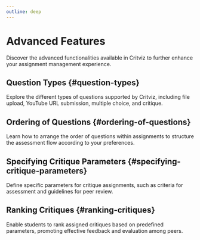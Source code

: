 ```yaml
---
outline: deep
---
```


# Advanced Features

Discover the advanced functionalities available in Critviz to further enhance your assignment management experience.

## Question Types {#question-types}

Explore the different types of questions supported by Critviz, including file upload, YouTube URL submission, multiple choice, and critique.

## Ordering of Questions {#ordering-of-questions}

Learn how to arrange the order of questions within assignments to structure the assessment flow according to your preferences.

## Specifying Critique Parameters {#specifying-critique-parameters}

Define specific parameters for critique assignments, such as criteria for assessment and guidelines for peer review.

## Ranking Critiques {#ranking-critiques}

Enable students to rank assigned critiques based on predefined parameters, promoting effective feedback and evaluation among peers.
